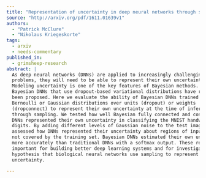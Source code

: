 ```yaml
---
title: "Representation of uncertainty in deep neural networks through sampling"
source: "http://arxiv.org/pdf/1611.01639v1"
authors:
  - "Patrick McClure"
  - "Nikolaus Kriegeskorte"
tags:
  - arxiv
  - needs-commentary
published_in:
  - grimsheep-research
abstract: |
  As deep neural networks (DNNs) are applied to increasingly challenging
  problems, they will need to be able to represent their own uncertainty.
  Modeling uncertainty is one of the key features of Bayesian methods. Scalable
  Bayesian DNNs that use dropout-based variational distributions have recently
  been proposed. Here we evaluate the ability of Bayesian DNNs trained with
  Bernoulli or Gaussian distributions over units (dropout) or weights
  (dropconnect) to represent their own uncertainty at the time of inference
  through sampling. We tested how well Bayesian fully connected and convolutional
  DNNs represented their own uncertainty in classifying the MNIST handwritten
  digits. By adding different levels of Gaussian noise to the test images, we
  assessed how DNNs represented their uncertainty about regions of input space
  not covered by the training set. Bayesian DNNs estimated their own uncertainty
  more accurately than traditional DNNs with a softmax output. These results are
  important for building better deep learning systems and for investigating the
  hypothesis that biological neural networks use sampling to represent
  uncertainty.
  
---
```

